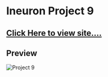 # Ineuron Project 9


## [Click Here to view site....](https://pankaj-kb.github.io/Ineuron-Project-9/)


## Preview

![Project 9](project-9-preview.gif)